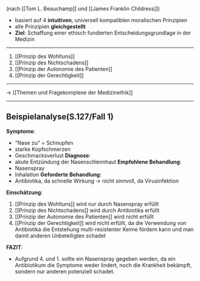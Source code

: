 (nach [[Tom L. Beauchamp]] und [[James Franklin Childress]])

- basiert auf 4 **intuitiven**, universell kompatiblen moralischen Prinzipien
- alle Prinzipien **gleichgestellt**
- **Ziel**: Schaffung einer ethisch fundierten Entscheidungsgrundlage in der Medizin
---
1. [[Prinzip des Wohltuns]]
2. [[Prinzip des Nichtschadens]]
3. [[Prinzip der Autonomie des Patienten]]
4. [[Prinzip der Gerechtigkeit]]
---
-> [[Themen und Fragekomplexe der Medizinethik]]

---
## Beispielanalyse(S.127/Fall 1)
**Symptome**:
- "Nase zu" = Schnupfen
- starke Kopfschmerzen
- Geschmacksverlust
**Diagnose**:
- akute Entzündung der Nasenschleimhaut
**Empfohlene Behandlung**:
- Nasenspray
- Inhalation
**Geforderte Behandlung**:
- Antibiotika, da schnelle Wirkung
-> nicht sinnvoll, da Virusinfektion

**Einschätzung**:
1. [[Prinzip des Wohltuns]] wird nur durch Nasenspray erfüllt
2. [[Prinzip des Nichtschadens]] wird durch Antibiotika erfüllt
3. [[Prinzip der Autonomie des Patienten]] wird nicht erfüllt
4. [[Prinzip der Gerechtigkeit]] wird nicht erfüllt, da die Verwendung von Antibiotika die Entstehung multi-resistenter Keime fördern kann und man damit anderen Unbeteiligten schadet

**FAZIT**:
- Aufgrund 4. und 1. sollte ein Nasenspray gegeben werden, da ein Antibiotikum die Symptome weder lindert, noch die Krankheit bekämpft, sondern nur anderen potenziell schadet.